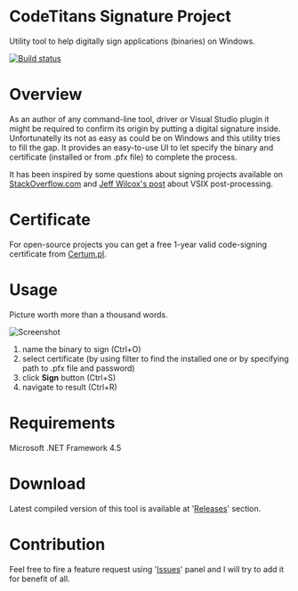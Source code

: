 # CodeTitans Signature Project
Utility tool to help digitally sign applications (binaries) on Windows.

[![Build status](https://ci.appveyor.com/api/projects/status/64t2qdfp8q72b5yu?svg=true)](https://ci.appveyor.com/project/phofman/signature)

# Overview
As an author of any command-line tool, driver or Visual Studio plugin it might be required to confirm its origin by putting a digital signature inside. Unfortunatelly its not as easy as could be on Windows and this utility tries to fill the gap. It provides an easy-to-use UI to let specify the binary and certificate (installed or from .pfx file) to complete the process.

It has been inspired by some questions about signing projects available on [StackOverflow.com](http://stackoverflow.com/questions/1177552/code-signing-certificate-for-open-source-projects/18959881) and [Jeff Wilcox's post](http://www.jeff.wilcox.name/2010/03/vsixcodesigning/) about VSIX post-processing.

# Certificate
For open-source projects you can get a free 1-year valid code-signing certificate from [Certum.pl](http://www.certum.pl/certum/cert,oferta_Open_Source_Signing.xml).

# Usage
Picture worth more than a thousand words.

![Screenshot](https://raw.github.com/phofman/signature/master/res/v1.3/screenshot.png)

1. name the binary to sign (Ctrl+O)
2. select certificate (by using filter to find the installed one or by specifying path to .pfx file and password)
3. click **Sign** button (Ctrl+S)
4. navigate to result (Ctrl+R) 

# Requirements
Microsoft .NET Framework 4.5

# Download
Latest compiled version of this tool is available at '[Releases](https://github.com/phofman/signature/releases/latest)' section.

# Contribution
Feel free to fire a feature request using '[Issues](https://github.com/phofman/signature/issues)' panel and I will try to add it for benefit of all.

